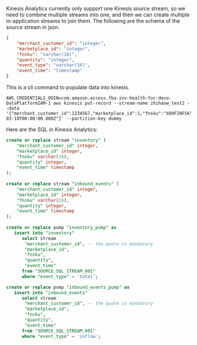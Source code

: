 
Kinesis Analytics currently only support one Kinesis source stream, so we need to combine multiple streams into one, and then we can create multiple in-application streams to join them. The following are the schema of the source stream in json.

```json
{
    "merchant_customer_id": "integer",
    "marketplace_id": "integer",
    "fnsku": "varchar(16)",
    "quantity": "integer",
    "event_type": "varchar(16)",
    "event_time": "timestamp"
}
```

This is a cli command to populate data into kinesis.
```shell
AWS_CREDENTIALS_ODIN=com.amazon.access.fba-inv-health-for-devo-DataPlatformIAM-1 aws kinesis put-record --stream-name zhihaow_test2 --data '{"merchant_customer_id":1234567,"marketplace_id":1,"fnsku":"X00FINFSK","quantity":53,"event_type":"total","event_time":"2019-03-10T00:00:00.000Z"}' --partition-key dummy

```

Here are the SQL in Kinesis Analytics:
```sql
create or replace stream "inventory" (
    "merchant_customer_id" integer,
    "marketplace_id" integer,
    "fnsku" varchar(16),
    "quantity" integer,
    "event_time" timestamp  
);
    
create or replace stream "inbound_events" (
    "merchant_customer_id" integer,
    "marketplace_id" integer,
    "fnsku" varchar(16),
    "quantity" integer,
    "event_time" timestamp  
);
    
create or replace pump "inventory_pump" as 
   insert into "inventory"
      select stream 
       "merchant_customer_id", -- the quote is mandatory
       "marketplace_id",
       "fnsku",
       "quantity",
       "event_time"
      from "SOURCE_SQL_STREAM_001"
      where "event_type" = 'total';

create or replace pump "inbound_events_pump" as 
   insert into "inbound_events"
      select stream 
       "merchant_customer_id", -- the quote is mandatory
       "marketplace_id",
       "fnsku",
       "quantity",
       "event_time"
      from "SOURCE_SQL_STREAM_001"
      where "event_type" = 'inflow';
```
